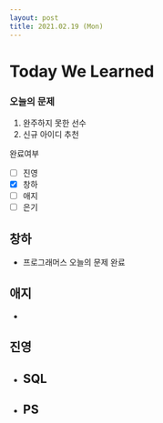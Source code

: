 ```yaml
---
layout: post
title: 2021.02.19 (Mon)
---
```


# Today We Learned

###  오늘의 문제

1. 완주하지 못한 선수
2. 신규 아이디 추천

완료여부  
- [ ] 진영 
- [x] 창하 
- [ ] 애지 
- [ ] 은기

## 창하

- 프로그래머스 오늘의 문제 완료

## 애지
- 

## 진영

- SQL
  - 
- PS
  - 



